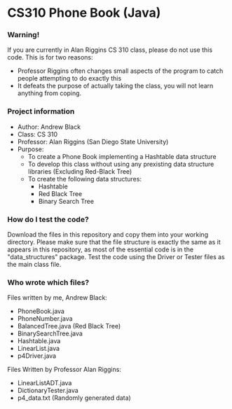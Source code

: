 # CS310 Phone Book (Java)

### Warning!
If you are currently in Alan Riggins CS 310 class, please do not use this code. This is for two reasons:
- Professor Riggins often changes small aspects of the program to catch people attempting to do exactly this
- It defeats the purpose of actually taking the class, you will not learn anything from coping. 

### Project information
- Author: Andrew Black
- Class: CS 310
- Professor: Alan Riggins (San Diego State University)
- Purpose:
    - To create a Phone Book implementing a Hashtable data structure
    - To develop this class without using any prexisting data structure libraries (Excluding Red-Black Tree)
    - To create the following data structures:
      - Hashtable
      - Red Black Tree
      - Binary Search Tree

### How do I test the code?
Download the files in this repository and copy them into your working directory. Please make sure that the file structure is exactly the same as it appears in this repository, as most of the essential code is in the "data_structures" package. Test the code using the Driver or Tester files as the main class file. 

### Who wrote which files?
Files written by me, Andrew Black:
- PhoneBook.java
- PhoneNumber.java
- BalancedTree.java (Red Black Tree)
- BinarySearchTree.java
- Hashtable.java
- LinearList.java
- p4Driver.java

Files Written by Professor Alan Riggins:
- LinearListADT.java
- DictionaryTester.java
- p4_data.txt (Randomly generated data)
